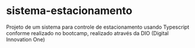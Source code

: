 # sistema-estacionamento
Projeto de um sistema para controle de estacionamento usando Typescript conforme realizado no bootcamp, realizado através da DIO (Digital Innovation One)
